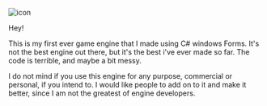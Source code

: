 ![icon](https://github.com/user-attachments/assets/90ea1700-8e85-4947-99a9-9fe5f4770a8e)

Hey!

This is my first ever game engine that I made using C# windows Forms.
It's not the best engine out there, but it's the best i've ever made so far.
The code is terrible, and maybe a bit messy.

I do not mind if you use this engine for any purpose, commercial or personal, if you intend to.
I would like people to add on to it and make it better, since I am not the greatest of engine developers.
